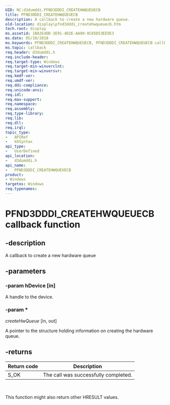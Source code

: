 ```yaml
---
UID: NC:d3dumddi.PFND3DDDI_CREATEHWQUEUECB
title: PFND3DDDI_CREATEHWQUEUECB
description: A callback to create a new hardware queue.
old-location: display\pfnd3dddi_createhwqueuecb.htm
tech.root: display
ms.assetid: 1BA2E4DD-3E91-4D2E-AA90-9C85D53EE9E3
ms.date: 05/10/2018
ms.keywords: PFND3DDDI_CREATEHWQUEUECB, PFND3DDDI_CREATEHWQUEUECB callback, PFND3DDDI_CREATEHWQUEUECB callback function [Display Devices], d3dumddi/PFND3DDDI_CREATEHWQUEUECB, display.pfnd3dddi_createhwqueuecb
ms.topic: callback
req.header: d3dumddi.h
req.include-header: 
req.target-type: Windows
req.target-min-winverclnt: 
req.target-min-winversvr: 
req.kmdf-ver: 
req.umdf-ver: 
req.ddi-compliance: 
req.unicode-ansi: 
req.idl: 
req.max-support: 
req.namespace: 
req.assembly: 
req.type-library: 
req.lib: 
req.dll: 
req.irql: 
topic_type:
-	APIRef
-	kbSyntax
api_type:
-	UserDefined
api_location:
-	d3dumddi.h
api_name:
-	PFND3DDDI_CREATEHWQUEUECB
product:
- Windows
targetos: Windows
req.typenames: 
---
```


# PFND3DDDI_CREATEHWQUEUECB callback function


## -description


A callback to create a new hardware queue


## -parameters




### -param hDevice [in]

A handle to the device.


### -param *

*createHwQueue* [in, out]

A pointer to the structure holding information on creating the hardware queue.


## -returns

|Return code|Description|
|--- |--- |
|S_OK|The call was successfully completed.|
 

This function might also return other HRESULT values.



